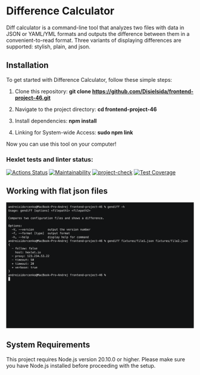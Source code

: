 # Difference Calculator

Diff calculator is a command-line tool that analyzes two files with data in JSON or YAML/YML formats and outputs the difference between them in a convenient-to-read format. Three variants of displaying differences are supported: stylish, plain, and json.

## Installation
To get started with Difference Calculator, follow these simple steps:

1. Clone this repository:
    **git clone https://github.com/Disielsida/frontend-project-46.git**

2. Navigate to the project directory:
    **cd frontend-project-46**

3. Install dependencies:
    **npm install**

4. Linking for System-wide Access:
    **sudo npm link**

Now you can use this tool on your computer!

### Hexlet tests and linter status:
[![Actions Status](https://github.com/Disielsida/frontend-project-46/actions/workflows/hexlet-check.yml/badge.svg)](https://github.com/Disielsida/frontend-project-46/actions)
[![Maintainability](https://api.codeclimate.com/v1/badges/6880ab95092b68885319/maintainability)](https://codeclimate.com/github/Disielsida/frontend-project-46/maintainability)
[![project-check](https://github.com/Disielsida/frontend-project-46/actions/workflows/check-project.yml/badge.svg)](https://github.com/Disielsida/frontend-project-46/actions/workflows/check-project.yml)
[![Test Coverage](https://api.codeclimate.com/v1/badges/6880ab95092b68885319/test_coverage)](https://codeclimate.com/github/Disielsida/frontend-project-46/test_coverage)
 
## Working with flat json files
[![Working with flat json files](./img/flat-json.png)](https://asciinema.org/a/QoBKJVHOH4NEDgduOHT7wu0id)

## System Requirements
This project requires Node.js version 20.10.0 or higher.
Please make sure you have Node.js installed before proceeding with the setup.
